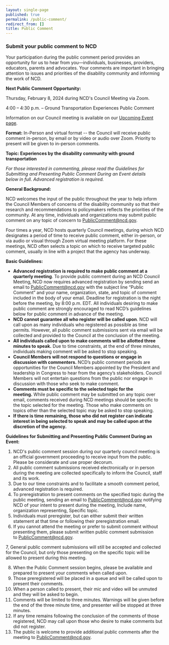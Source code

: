 ```yaml
---
layout: single-page
published: true
permalink: /public-comment/
redirect_from: []
title: Public Comment
---
```

### S﻿ubmit your public comment to NCD

Your participation during the public comment period provides an opportunity for us to hear from you—individuals, businesses, providers, educators, parents and advocates. Your comments are important in bringing attention to issues and priorities of the disability community and informing the work of NCD.

**Next Public Comment Opportunity:**

Thursday, February 8, 2024 during NCD's Council Meeting via Zoom.

4:00 – 4:30 p.m. – Ground Transportation Experiences Public Comment 

Information on our Council meeting is available on our [Upcoming Event page](https://beta.ncd.gov/meeting/2024-02-08-feb-8-2024-council-meeting/).

**Format:** In-Person and virtual format -- the Council will receive public comment in-person, by email or by video or audio over Zoom. Priority to present will be given to in-person comments.

**Topic: Experiences by the disability community with ground transportation**

*For those interested in commenting, please read the Guidelines for Submitting and Presenting Public Comment During an Event details below in full. Advanced registration is required.*

**General Background:**

NCD welcomes the input of the public throughout the year to help inform the Council Members of concerns of the disability community so that their research and recommendations to policymakers reflects the priorities of the community. At any time, individuals and organizations may submit public comment on any topic of concern to [PublicComment@ncd.gov](mailto:PublicComment@ncd.gov).

Four times a year, NCD hosts quarterly Council meetings, during which NCD designates a period of time to receive public comment, either in-person, or via audio or visual through Zoom virtual meeting platform. For these meetings, NCD often selects a topic on which to receive targeted public comment, usually in line with a project that the agency has underway.

**Basic Guidelines:**

* **Advanced registration is required to make public comment at a quarterly meeting**. To provide public comment during an NCD Council Meeting, NCD now requires advanced registration by sending send an email to [PublicComment@ncd.gov](mailto:PublicComment@ncd.gov) with the subject line “Public Comment” and your name, organization, state, and topic of comment included in the body of your email. Deadline for registration is the night before the meeting, by 8:00 p.m. EDT. All individuals desiring to make public comment are strongly encouraged to read NCD’s guidelines below for public comment in advance of the meeting.
* **NCD cannot guarantee all who register will be called upon**. NCD will call upon as many individuals who registered as possible as time permits. However, all public comment submissions sent via email will be collected and provided to the Council at the conclusion of the meeting.
* **All individuals called upon to make comments will be allotted three minutes to speak.** Due to time constraints, at the end of three minutes, individuals making comment will be asked to stop speaking.
* **Council Members will not respond to questions or engage in discussion with commenters.** NCD’s public comment periods are opportunities for the Council Members appointed by the President and leadership in Congress to hear from the agency’s stakeholders. Council Members will not entertain questions from the public nor engage in discussion with those who seek to make comment.
* **Comments must be specific to the selected topic for the meeting.** While public comment may be submitted on any topic over email, comments received during NCD meetings should be specific to the topic selected for the meeting. Those who make comments on topics other than the selected topic may be asked to stop speaking.
* **If there is time remaining, those who did not register can indicate interest in being selected to speak and may be called upon at the discretion of the agency.**

**Guidelines for Submitting and Presenting Public Comment During an Event:**

1. NCD's public comment session during our quarterly council meeting is an official government proceeding to receive input from the public. Please be considerate and use proper decorum.
2. All public comment submissions received electronically or in person during the meeting are collected specifically to inform the Council, staff and its work.
3. Due to our time constraints and to facilitate a smooth comment period, advanced registration is required.
4. To preregistration to present comments on the specified topic during the public meeting, sending an email to [PublicComment@ncd.gov](mailto:publiccomment@ncd.gov?subject=Public%20Comment) notifying NCD of your intent to present during the meeting, Include name, organization representing, Specific topic. 
5. Individuals must preregister, but can either submit their written statement at that time or following their preregistration email.   
6. If you cannot attend the meeting or prefer to submit comment without presenting them, please submit written public comment submission to [PublicComment@ncd.gov](mailto:publiccomment@ncd.gov?subject=Public%20Comment).

7, General public comment submissions will still be accepted and collected for the Council, but only those presenting on the specific topic will be allowed to present during this meeting.

8. When the Public Comment session begins, please be available and prepared to present your comments when called upon.
9. Those preregistered will be placed in a queue and will be called upon to present their comments.
10. When a person called to present, their mic and video will be unmuted and they will be asked to begin.
11. Comments will be limited to three minutes. Warnings will be given before the end of the three minute time, and presenter will be stopped at three minutes. 
12. If any time remains following the conclusion of the comments of those registered, NCD may call upon those who desire to make comments but did not register.
13. The public is welcome to provide additional public comments after the meeting to [PublicComment@ncd.gov](mailto:publiccomment@ncd.gov?subject=Public%20Comment).
